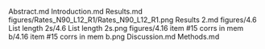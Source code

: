 Abstract.md
Introduction.md
Results.md
figures/Rates_N90_L12_R1/Rates_N90_L12_R1.png
Results 2.md
figures/4.6 List length 2s/4.6 List length 2s.png
figures/4.16 item #15 corrs in mem b/4.16 item #15 corrs in mem b.png
Discussion.md
Methods.md